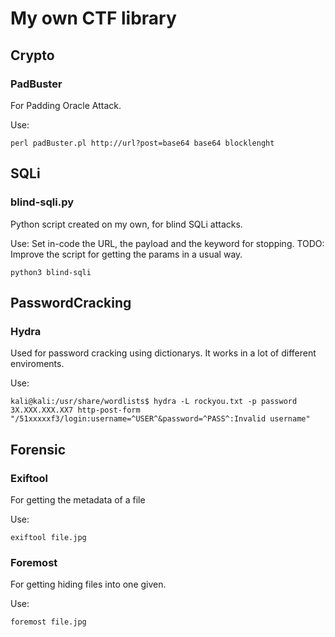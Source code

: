 # My own CTF library

## Crypto

### PadBuster
For Padding Oracle Attack.

Use:
```
perl padBuster.pl http://url?post=base64 base64 blocklenght 
```

## SQLi

### blind-sqli.py

Python script created on my own, for blind SQLi attacks.

Use:
Set in-code the URL, the payload and the keyword for stopping.
TODO: Improve the script for getting the params in a usual way.
```
python3 blind-sqli
```

## PasswordCracking
### Hydra
Used for password cracking using dictionarys. It works in a lot of different enviroments.

Use:
```
kali@kali:/usr/share/wordlists$ hydra -L rockyou.txt -p password 3X.XXX.XXX.XX7 http-post-form "/51xxxxxf3/login:username=^USER^&password=^PASS^:Invalid username"
```

## Forensic

### Exiftool
For getting the metadata of a file

Use:
```
exiftool file.jpg
```
### Foremost
For getting hiding files into one given.

Use:
```
foremost file.jpg
```